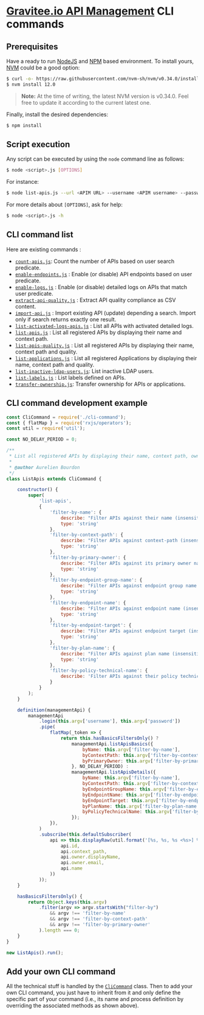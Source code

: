 # [Gravitee.io API Management](https://gravitee.io/products/apim/) CLI commands

## Prerequisites 

Have a ready to run [NodeJS](https://nodejs.org/en/) and [NPM](https://www.npmjs.com/) based environment.
To install yours, [NVM](https://github.com/nvm-sh/nvm) could be a good option:

```bash
$ curl -o- https://raw.githubusercontent.com/nvm-sh/nvm/v0.34.0/install.sh | bash
$ nvm install 12.0
```

> **Note:** At the time of writing, the latest NVM version is v0.34.0. Feel free to update it according to the current latest one.

Finally, install the desired dependencies:

```bash
$ npm install
```

## Script execution

Any script can be executed by using the `node` command line as follows:

```bash
$ node <script>.js [OPTIONS]
```

For instance:

```bash
$ node list-apis.js --url <APIM URL> --username <APIM username> --password <APIM password> --query-filter products
```

For more details about `[OPTIONS]`, ask for help:
```bash
$ node <script>.js -h
```

## CLI command list

Here are existing commands :
- [`count-apis.js`](./count-apis.js): Count the number of APIs based on user search predicate.
- [`enable-endpoints.js`](./enable-endpoints.js) : Enable (or disable) API endpoints based on user predicate.
- [`enable-logs.js`](./enable-logs.js) : Enable (or disable) detailed logs on APIs that match user predicate.
- [`extract-api-quality.js`](./extract-api-quality.js) : Extract API quality compliance as CSV content.
- [`import-api.js`](./import-api.js) : Import existing API (update) depending a search. Import only if search returns exactly one result.
- [`list-activated-logs-apis.js`](./list-activated-logs-apis.js) : List all APIs with activated detailed logs. 
- [`list-apis.js`](./list-apis.js) : List all registered APIs by displaying their name and context path.
- [`list-apis-quality.js`](./list-apis-quality.js) : List all registered APIs by displaying their name, context path and quality.
- [`list-applications.js`](./list-applications.js) : List all registered Applications by displaying their name, context path and quality.
- [`list-inactive-ldap-users.js`](./list-inactive-ldap-users.js): List inactive LDAP users.
- [`list-labels.js`](./list-labels.js) : List labels defined on APIs.
- [`transfer-ownership.js`](./transfer-ownership.js): Transfer ownership for APIs or applications.

## CLI command development example

```js
const CliCommand = require('./cli-command');
const { flatMap } = require('rxjs/operators');
const util = require('util');

const NO_DELAY_PERIOD = 0;

/**
 * List all registered APIs by displaying their name, context path, owner name and owner email.
 *
 * @author Aurelien Bourdon
 */
class ListApis extends CliCommand {

    constructor() {
        super(
            'list-apis',
            {
                'filter-by-name': {
                    describe: "Filter APIs against their name (insensitive regex)",
                    type: 'string'
                },
                'filter-by-context-path': {
                    describe: "Filter APIs against context-path (insensitive regex)",
                    type: 'string'
                },
                'filter-by-primary-owner': {
                    describe: "Filter APIs against its primary owner name or address (insensitive regex)",
                    type: 'string'
                },
                'filter-by-endpoint-group-name': {
                    describe: "Filter APIs against endpoint group name (insensitive regex)",
                    type: 'string'
                },
                'filter-by-endpoint-name': {
                    describe: "Filter APIs against endpoint name (insensitive regex)",
                    type: 'string'
                },
                'filter-by-endpoint-target': {
                    describe: "Filter APIs against endpoint target (insensitive regex)",
                    type: 'string'
                },
                'filter-by-plan-name': {
                    describe: "Filter APIs against plan name (insensitive regex)",
                    type: 'string'
                },
                'filter-by-policy-technical-name': {
                    describe: 'Filter APIs against their policy technical names (insensitive regex) (see https://docs.gravitee.io/apim_policies_overview.html for more details)'
                }
            }
        );
    }

    definition(managementApi) {
        managementApi
            .login(this.argv['username'], this.argv['password'])
            .pipe(
                flatMap(_token => {
                    return this.hasBasicsFiltersOnly() ?
                        managementApi.listApisBasics({
                            byName: this.argv['filter-by-name'],
                            byContextPath: this.argv['filter-by-context-path'],
                            byPrimaryOwner: this.argv['filter-by-primary-owner']
                        }, NO_DELAY_PERIOD) :
                        managementApi.listApisDetails({
                            byName: this.argv['filter-by-name'],
                            byContextPath: this.argv['filter-by-context-path'],
                            byEndpointGroupName: this.argv['filter-by-endpoint-group-name'],
                            byEndpointName: this.argv['filter-by-endpoint-name'],
                            byEndpointTarget: this.argv['filter-by-endpoint-target'],
                            byPlanName: this.argv['filter-by-plan-name'],
                            byPolicyTechnicalName: this.argv['filter-by-policy-technical-name']
                        });
                }),
            )
            .subscribe(this.defaultSubscriber(
                api => this.displayRaw(util.format('[%s, %s, %s <%s>] %s',
                    api.id,
                    api.context_path,
                    api.owner.displayName,
                    api.owner.email,
                    api.name
                ))
            ));
    }

    hasBasicsFiltersOnly() {
        return Object.keys(this.argv)
            .filter(argv => argv.startsWith("filter-by")
                && argv !== 'filter-by-name'
                && argv !== 'filter-by-context-path'
                && argv !== 'filter-by-primary-owner'
            ).length === 0;
    }
}

new ListApis().run();
```

## Add your own CLI command

All the technical stuff is handled by the [`CliCommand`](lib/cli-command.js) class. Then to add your own CLI command, you just have to inherit from it and only define the specific part of your command (i.e., its name and process definition by overriding the associated methods as shown above).
